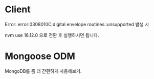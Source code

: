 # Client

Error: error:0308010C:digital envelope routines::unsupported 발생 시

nvm use 16.12.0 으로 전환 후 실행하시면 됩니다.

# Mongoose ODM

MongoDB를 좀 더 간편하게 사용해보기.
